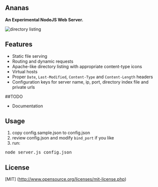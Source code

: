 ## Ananas
**An Experimental NodeJS Web Server.**

![directory listing](http://i.imgur.com/ZL0as.png)


## Features
- Static file serving
- Routing and dynamic requests
- Apache-like directory listing with appropriate content-type icons
- Virtual hosts
- Proper `Date`, `Last-Modified`, `Content-Type` and `Content-Length` headers
- Configuration keys for server name, ip, port, directory index file and private urls

##TODO
- Documentation

## Usage
1. copy config.sample.json to config.json
2. review config.json and modify `bind_port` if you like
2. run:
<pre>node server.js config.json</pre>

## License
[MIT] (http://www.opensource.org/licenses/mit-license.php)
